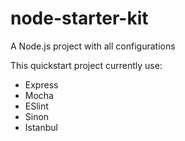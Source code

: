 # node-starter-kit
A Node.js project with all configurations

This quickstart project currently use:
 - Express
 - Mocha
 - ESlint
 - Sinon
 - Istanbul